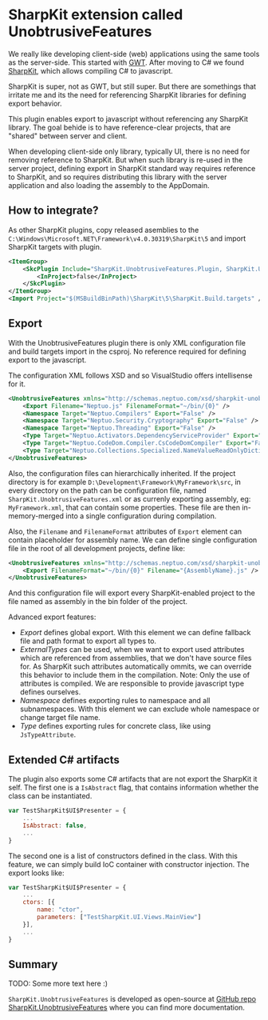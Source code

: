 # SharpKit extension called UnobtrusiveFeatures

We really like developing client-side (web) applications using the same tools as the server-side. This started with [GWT](http://www.gwtproject.org/). After moving to C# we found [SharpKit](http://sharpkit.net), which allows compiling C# to javascript.

SharpKit is super, not as GWT, but still super. But there are somethings that irritate me and its the need for referencing SharpKit libraries for defining export behavior. 

This plugin enables export to javascript without referencing any SharpKit library. The goal behide is to have reference-clear projects, that are "shared" between server and client.

When developing client-side only library, typically UI, there is no need for removing reference to SharpKit. But when such library is re-used in the server project, defining export in SharpKit standard way requires reference to SharpKit, and so requires distributing this library with the server application and also loading the assembly to the AppDomain.

## How to integrate?

As other SharpKit plugins, copy released asemblies to the `C:\Windows\Microsoft.NET\Framework\v4.0.30319\SharpKit\5` and import SharpKit targets with plugin.

```XML
<ItemGroup>
    <SkcPlugin Include="SharpKit.UnobtrusiveFeatures.Plugin, SharpKit.UnobtrusiveFeatures">
        <InProject>false</InProject>
    </SkcPlugin>
</ItemGroup>
<Import Project="$(MSBuildBinPath)\SharpKit\5\SharpKit.Build.targets" />
```

## Export

With the UnobtrusiveFeatures plugin there is only XML configuration file and build targets import in the csproj. No reference required for defining export to the javascript.

The configuration XML follows XSD and so VisualStudio offers intellisense for it. 

```XML
<UnobtrusiveFeatures xmlns="http://schemas.neptuo.com/xsd/sharpkit-unobtrusivefeatures.xsd">
    <Export Filename="Neptuo.js" FilenameFormat="~/bin/{0}" />
    <Namespace Target="Neptuo.Compilers" Export="False" />
    <Namespace Target="Neptuo.Security.Cryptography" Export="False" />
    <Namespace Target="Neptuo.Threading" Export="False" />
    <Type Target="Neptuo.Activators.DependencyServiceProvider" Export="False" />
    <Type Target="Neptuo.CodeDom.Compiler.CsCodeDomCompiler" Export="False" />
    <Type Target="Neptuo.Collections.Specialized.NameValueReadOnlyDictionary" Export="False" />
</UnobtrusiveFeatures>
```

Also, the configuration files can hierarchically inherited. If the project directory is for example `D:\Development\Framework\MyFramework\src`, in every directory on the path can be configuration file, named `SharpKit.UnobtrusiveFeatures.xml` or as currenly exporting assembly, eg: `MyFramework.xml`, that can contain some properties. These file are then in-memory-merged into a single configuration during compilation.

Also, the `Filename` and `FilenameFormat` attributes of `Export` element can contain placeholder for assembly name. We can define single configuration file in the root of all development projects, define like:

```XML
<UnobtrusiveFeatures xmlns="http://schemas.neptuo.com/xsd/sharpkit-unobtrusivefeatures.xsd">
    <Export FilenameFormat="~/bin/{0}" Filename="{AssemblyName}.js" />
</UnobtrusiveFeatures>
```

And this configuration file will export every SharpKit-enabled project to the file named as assembly in the bin folder of the project.

Advanced export features:
- _Export_ defines global export. With this element we can define fallback file and path format to export all types to.
- _ExternalTypes_ can be used, when we want to export used attributes which are referenced from assemblies, that we don't have source files for. As SharpKit such attributes automatically ommits, we can override this behavior to include them in the compilation. Note: Only the use of attributes is compiled. We are responsible to provide javascript type defines ourselves.
- _Namespace_ defines exporting rules to namespace and all subnamespaces. With this element we can exclude whole namespace or change target file name.
- _Type_ defines exporting rules for concrete class, like using `JsTypeAttribute`.

## Extended C# artifacts

The plugin also exports some C# artifacts that are not export the SharpKit it self. The first one is a `IsAbstract` flag, that contains information whether the class can be instantiated. 

```Javascript
var TestSharpKit$UI$Presenter = {
    ...
    IsAbstract: false,
    ...
}
```

The second one is a list of constructors defined in the class. With this feature, we can simply build IoC container with constructor injection. The export looks like:

```Javascript
var TestSharpKit$UI$Presenter = {
    ...
    ctors: [{
        name: "ctor",
        parameters: ["TestSharpKit.UI.Views.MainView"]
    }],
    ...
}
```

## Summary

TODO: Some more text here :)

`SharpKit.UnobtrusiveFeatures` is developed as open-source at [GitHub repo SharpKit.UnobtrusiveFeatures](http://github.com/maraf/SharpKit.UnobtrusiveFeatures) where you can find more documentation.
